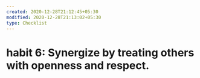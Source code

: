 ```yaml
---
created: 2020-12-28T21:12:45+05:30
modified: 2020-12-28T21:13:02+05:30
type: Checklist
---
```


# habit 6: Synergize by treating others with openness and respect.

